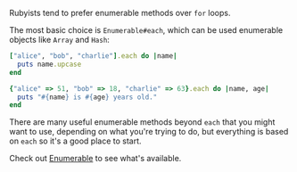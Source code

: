 Rubyists tend to prefer enumerable methods over `for` loops.

The most basic choice is `Enumerable#each`, which can be used enumerable objects like `Array` and `Hash`:

```ruby
["alice", "bob", "charlie"].each do |name|
  puts name.upcase
end
```

```ruby
{"alice" => 51, "bob" => 18, "charlie" => 63}.each do |name, age|
  puts "#{name} is #{age} years old."
end
```

There are many useful enumerable methods beyond `each` that you might want to use, depending on what you're trying to do, but everything is based on `each` so it's a good place to start.

Check out [Enumerable](http://ruby-doc.org/core-2.1.2/Enumerable.html) to see what's available.
